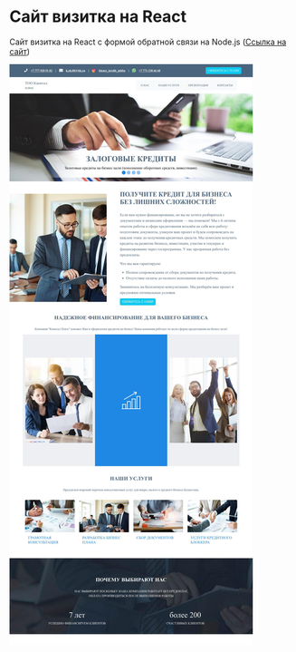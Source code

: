 # Сайт визитка на React

<p>Сайт визитка на React с формой обратной связи на Node.js (<a href="https://baraquda1990.github.io/finOnePage/">Ссылка на сайт</a>)</p>
<img src="./damirgilmanov2023-github-io-finOnePage-.jpg" />



